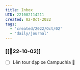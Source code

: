 ```yaml
---
title: Inbox
UID: 221002114211
created: 02-Oct-2022
tags:
  - 'created/2022/Oct/02'
  - 'daily/journal'
---
```

### [[📝22-10-02]]
- [ ] Lên tour đạp xe Campuchia 🔽 
